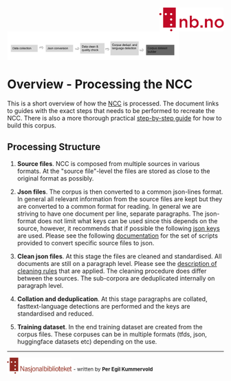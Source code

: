 [<img align="right" width="150px" src="../images/nblogo.png">](https://ai.nb.no)
<img align="center" width="400px" src="../images/bilderavsteg_5.png">




# Overview - Processing the NCC
This is a short overview of how the [NCC](corpus_description.md) is processed. The document links to guides with the exact steps that needs to be performed to recreate the NCC. There is also a more thorough practical [step-by-step guide](step_by_step_guide.md) for how to build this corpus. 
## Processing Structure

1) **Source files**. NCC is composed from multiple sources in various formats. At the "source file"-level the files are stored as close to the original format as possibly.

2) **Json files**. The corpus is then converted to a common json-lines format. In general all relevant information from the source files are kept but they are converted to a common format for reading. In general we are striving to have one document per line, separate paragraphs. The json-format does not limit what keys can be used since this depends on the source, however, it recommends that if possible the following [json keys](json_format.md) are used. Please see the following [documentation](create_scripts.md) for the set of scripts provided to convert specific source files to json.

3) **Clean json files**. At this stage the files are cleaned and standardised. All documents are still on a paragraph level. Please see the [description of cleaning rules](cleaning_rules_description.md) that are applied. The cleaning procedure does differ between the sources. The sub-corpora are deduplicated internally on paragraph level.

4) **Collation and deduplication**. At this stage paragraphs are collated, fasttext-language detections are performed and the keys are standardised and reduced. 

5) **Training dataset**. In the end training dataset are created from the corpus files. These corpuses can be in multiple formats (tfds, json, huggingface datasets etc) depending on the use. 

---
<img width="150px" src="../images/Nasjonalbiblioteket.jpg"> <sup> - written by __Per Egil Kummervold__</sup>

